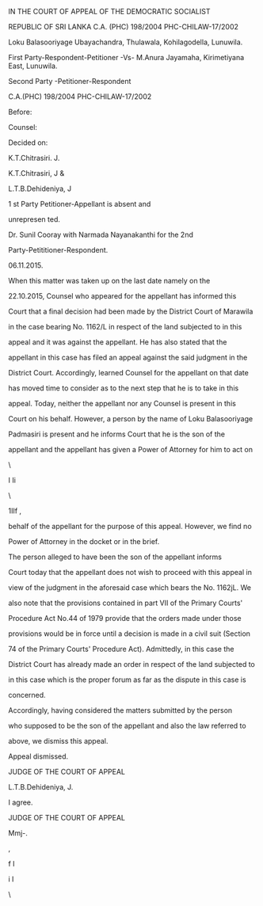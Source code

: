 IN THE COURT OF APPEAL OF THE DEMOCRATIC SOCIALIST

REPUBLIC OF SRI LANKA C.A. (PHC) 198/2004 PHC-CHILAW-17/2002

Loku Balasooriyage Ubayachandra, Thulawala, Kohilagodella, Lunuwila.

First Party-Respondent-Petitioner -Vs- M.Anura Jayamaha, Kirimetiyana East, Lunuwila.

Second Party -Petitioner-Respondent

C.A.(PHC) 198/2004 PHC-CHILAW-17/2002

Before:

Counsel:

Decided on:

K.T.Chitrasiri. J.

K.T.Chitrasiri, J &

L.T.B.Dehideniya, J

1 st Party Petitioner-Appellant is absent and

unrepresen ted.

Dr. Sunil Cooray with Narmada Nayanakanthi for the 2nd

Party-Petititioner-Respondent.

06.11.2015.

When this matter was taken up on the last date namely on the

22.10.2015, Counsel who appeared for the appellant has informed this

Court that a final decision had been made by the District Court of Marawila

in the case bearing No. 1162/L in respect of the land subjected to in this

appeal and it was against the appellant. He has also stated that the

appellant in this case has filed an appeal against the said judgment in the

District Court. Accordingly, learned Counsel for the appellant on that date

has moved time to consider as to the next step that he is to take in this

appeal. Today, neither the appellant nor any Counsel is present in this

Court on his behalf. However, a person by the name of Loku Balasooriyage

Padmasiri is present and he informs Court that he is the son of the

appellant and the appellant has given a Power of Attorney for him to act on

\

I Ii

\

1IIf ,

behalf of the appellant for the purpose of this appeal. However, we find no

Power of Attorney in the docket or in the brief.

The person alleged to have been the son of the appellant informs

Court today that the appellant does not wish to proceed with this appeal in

view of the judgment in the aforesaid case which bears the No. 1162jL. We

also note that the provisions contained in part VII of the Primary Courts'

Procedure Act No.44 of 1979 provide that the orders made under those

provisions would be in force until a decision is made in a civil suit (Section

74 of the Primary Courts' Procedure Act). Admittedly, in this case the

District Court has already made an order in respect of the land subjected to

in this case which is the proper forum as far as the dispute in this case is

concerned.

Accordingly, having considered the matters submitted by the person

who supposed to be the son of the appellant and also the law referred to

above, we dismiss this appeal.

Appeal dismissed.

JUDGE OF THE COURT OF APPEAL

L.T.B.Dehideniya, J.

I agree.

JUDGE OF THE COURT OF APPEAL

Mmj-.

,

f I

i I

\